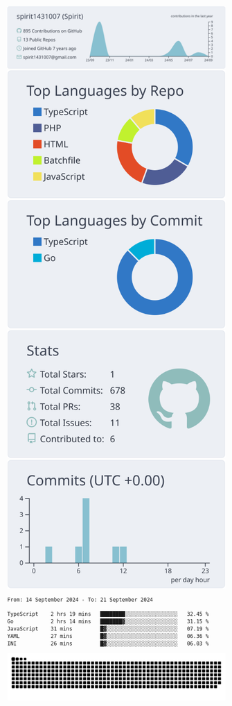 [![](https://raw.githubusercontent.com/spirit1431007/spirit1431007/master/profile-summary-card-output/nord_bright/0-profile-details.svg)](https://git.io/spiritx)
[![](https://raw.githubusercontent.com/spirit1431007/spirit1431007/master/profile-summary-card-output/nord_bright/1-repos-per-language.svg)](https://git.io/spiritx) [![](https://raw.githubusercontent.com/spirit1431007/spirit1431007/master/profile-summary-card-output/nord_bright/2-most-commit-language.svg)](https://git.io/spiritx)
[![](https://raw.githubusercontent.com/spirit1431007/spirit1431007/master/profile-summary-card-output/nord_bright/3-stats.svg)](https://git.io/spiritx) [![](https://raw.githubusercontent.com/spirit1431007/spirit1431007/master/profile-summary-card-output/nord_bright/4-productive-time.svg)](https://git.io/spiritx)

<!--START_SECTION:waka-->

```txt
From: 14 September 2024 - To: 21 September 2024

TypeScript    2 hrs 19 mins   ████████░░░░░░░░░░░░░░░░░   32.45 %
Go            2 hrs 14 mins   ███████▓░░░░░░░░░░░░░░░░░   31.15 %
JavaScript    31 mins         █▓░░░░░░░░░░░░░░░░░░░░░░░   07.19 %
YAML          27 mins         █▓░░░░░░░░░░░░░░░░░░░░░░░   06.36 %
INI           26 mins         █▓░░░░░░░░░░░░░░░░░░░░░░░   06.03 %
```

<!--END_SECTION:waka-->

![contribution](https://github.com/spirit1431007/spirit1431007/blob/output/github-contribution-grid-snake.svg)
